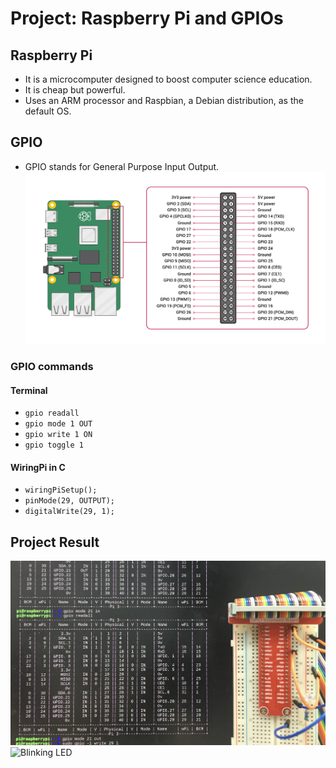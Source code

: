 # Project: Raspberry Pi and GPIOs
## Raspberry Pi
- It is a microcomputer designed to boost computer science education.
- It is cheap but powerful.
- Uses an ARM processor and Raspbian, a Debian distribution, as the default OS.

## GPIO
- GPIO stands for General Purpose Input Output.
![GPIO](GPIO-Pinout-Diagram-2.png)

### GPIO commands
#### Terminal
- `gpio readall`
- `gpio mode 1 OUT`
- `gpio write 1 ON`
- `gpio toggle 1`

#### WiringPi in C
- `wiringPiSetup();`
- `pinMode(29, OUTPUT);`
- `digitalWrite(29, 1);`

## Project Result
![GPIO readall](gpio-readall.jpg)
![Blinking LED](result-blinking-led.gif)